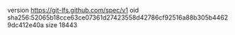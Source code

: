 version https://git-lfs.github.com/spec/v1
oid sha256:52065b18cce63ce07361d27423558d42786cf92516a88b305b44629dc412e40a
size 18443
